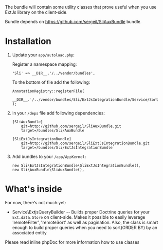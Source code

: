 The bundle will contain some utility classes that prove useful when you use ExtJs library on the client-side.

Bundle depends on https://github.com/sergeil/SliAuxBundle bundle.

Installation
============

1. Update your ``app/autoload.php``:

    Register a namespace mapping:

    ```
    'Sli' => __DIR__.'/../vendor/bundles',
    ```

    To the bottom of file add the following:

    ```
    AnnotationRegistry::registerFile(
        __DIR__.'/../vendor/bundles/Sli/ExtJsIntegrationBundle/Service/SortingFieldAnnotations.php'
    );
    ```

2. In your ``/deps`` file add following dependencies:

    ```
    [SliAuxBundle]
        git=http://github.com/sergeil/SliAuxBundle.git
        target=/bundles/Sli/AuxBundle

    [SliExtJsIntegrationBundle]
        git=http://github.com/sergeil/SliExtJsIntegrationBundle.git
        target=/bundles/Sli/ExtJsIntegrationBundle
    ```

3. Add bundles to your ``/app/AppKernel``:
    ```
    new Sli\ExtJsIntegrationBundle\SliExtJsIntegrationBundle(),
    new Sli\AuxBundle\SliAuxBundle(),
    ```

What's inside
=============
For now, there's not much yet:

 * Service\ExtjsQueryBuilder -- Builds proper Doctrine queries for your ``Ext.data.Store`` on client-side. Makes it possible
                                to easily leverage 'remoteFilter', 'remoteSort' as well as pagination. Also, the class is smart
                                enough to build proper queries when you need to sort(ORDER BY) by an associated entity

Please read inline phpDoc for more information how to use classes